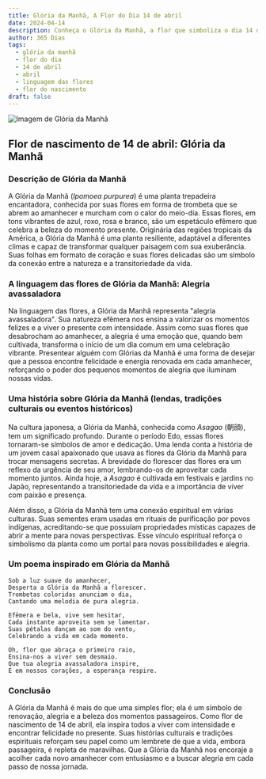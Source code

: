 ```yaml
---
title: Glória da Manhã, A Flor do Dia 14 de abril
date: 2024-04-14
description: Conheça o Glória da Manhã, a flor que simboliza o dia 14 de abril e seu significado 'Alegria avassaladora'. Explore a beleza e o simbolismo desta flor encantadora.
author: 365 Dias
tags:
  - glória da manhã
  - flor do dia
  - 14 de abril
  - abril
  - linguagem das flores
  - flor do nascimento
draft: false
---
```


![Imagem de Glória da Manhã](https://cdn.pixabay.com/photo/2021/08/09/15/36/morning-glory-6533658_640.jpg#center)



## Flor de nascimento de 14 de abril: Glória da Manhã

### Descrição de Glória da Manhã

A Glória da Manhã (_Ipomoea purpurea_) é uma planta trepadeira encantadora, conhecida por suas flores em forma de trombeta que se abrem ao amanhecer e murcham com o calor do meio-dia. Essas flores, em tons vibrantes de azul, roxo, rosa e branco, são um espetáculo efêmero que celebra a beleza do momento presente. Originária das regiões tropicais da América, a Glória da Manhã é uma planta resiliente, adaptável a diferentes climas e capaz de transformar qualquer paisagem com sua exuberância. Suas folhas em formato de coração e suas flores delicadas são um símbolo da conexão entre a natureza e a transitoriedade da vida.

### A linguagem das flores de Glória da Manhã: Alegria avassaladora

Na linguagem das flores, a Glória da Manhã representa "alegria avassaladora". Sua natureza efêmera nos ensina a valorizar os momentos felizes e a viver o presente com intensidade. Assim como suas flores que desabrocham ao amanhecer, a alegria é uma emoção que, quando bem cultivada, transforma o início de um dia comum em uma celebração vibrante. Presentear alguém com Glórias da Manhã é uma forma de desejar que a pessoa encontre felicidade e energia renovada em cada amanhecer, reforçando o poder dos pequenos momentos de alegria que iluminam nossas vidas.

### Uma história sobre Glória da Manhã (lendas, tradições culturais ou eventos históricos)

Na cultura japonesa, a Glória da Manhã, conhecida como _Asagao_ (朝顔), tem um significado profundo. Durante o período Edo, essas flores tornaram-se símbolos de amor e dedicação. Uma lenda conta a história de um jovem casal apaixonado que usava as flores da Glória da Manhã para trocar mensagens secretas. A brevidade do florescer das flores era um reflexo da urgência de seu amor, lembrando-os de aproveitar cada momento juntos. Ainda hoje, a _Asagao_ é cultivada em festivais e jardins no Japão, representando a transitoriedade da vida e a importância de viver com paixão e presença.

Além disso, a Glória da Manhã tem uma conexão espiritual em várias culturas. Suas sementes eram usadas em rituais de purificação por povos indígenas, acreditando-se que possuíam propriedades místicas capazes de abrir a mente para novas perspectivas. Esse vínculo espiritual reforça o simbolismo da planta como um portal para novas possibilidades e alegria.

### Um poema inspirado em Glória da Manhã

```
Sob a luz suave do amanhecer,  
Desperta a Glória da Manhã a florescer.  
Trombetas coloridas anunciam o dia,  
Cantando uma melodia de pura alegria.  

Efêmera e bela, vive sem hesitar,  
Cada instante aproveita sem se lamentar.  
Suas pétalas dançam ao som do vento,  
Celebrando a vida em cada momento.  

Oh, flor que abraça o primeiro raio,  
Ensina-nos a viver sem desmaio.  
Que tua alegria avassaladora inspire,  
E em nossos corações, a esperança respire.
```

### Conclusão

A Glória da Manhã é mais do que uma simples flor; ela é um símbolo de renovação, alegria e a beleza dos momentos passageiros. Como flor de nascimento de 14 de abril, ela inspira todos a viver com intensidade e encontrar felicidade no presente. Suas histórias culturais e tradições espirituais reforçam seu papel como um lembrete de que a vida, embora passageira, é repleta de maravilhas. Que a Glória da Manhã nos encoraje a acolher cada novo amanhecer com entusiasmo e a buscar alegria em cada passo de nossa jornada.
